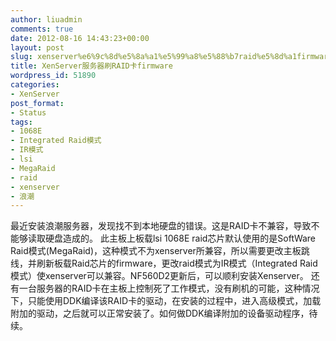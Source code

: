 ```yaml
---
author: liuadmin
comments: true
date: 2012-08-16 14:43:23+00:00
layout: post
slug: xenserver%e6%9c%8d%e5%8a%a1%e5%99%a8%e5%88%b7raid%e5%8d%a1firmware
title: XenServer服务器刷RAID卡firmware
wordpress_id: 51890
categories:
- XenServer
post_format:
- Status
tags:
- 1068E
- Integrated Raid模式
- IR模式
- lsi
- MegaRaid
- raid
- xenserver
- 浪潮
---
```


最近安装浪潮服务器，发现找不到本地硬盘的错误。这是RAID卡不兼容，导致不能够读取硬盘造成的。
此主板上板载lsi 1068E raid芯片默认使用的是SoftWare Raid模式(MegaRaid)，这种模式不为xenserver所兼容，所以需要更改主板跳线，并刷新板载Raid芯片的firmware，更改raid模式为IR模式（Integrated Raid模式）使xenserver可以兼容。NF560D2更新后，可以顺利安装Xenserver。
还有一台服务器的RAID卡在主板上控制死了工作模式，没有刷机的可能，这种情况下，只能使用DDK编译该RAID卡的驱动，在安装的过程中，进入高级模式，加载附加的驱动，之后就可以正常安装了。如何做DDK编译附加的设备驱动程序，待续。
